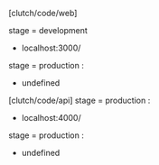 [clutch/code/web]

stage = development
- localhost:3000/

stage = production :
- undefined

[clutch/code/api]
stage = production :
- localhost:4000/

stage = production :
- undefined
